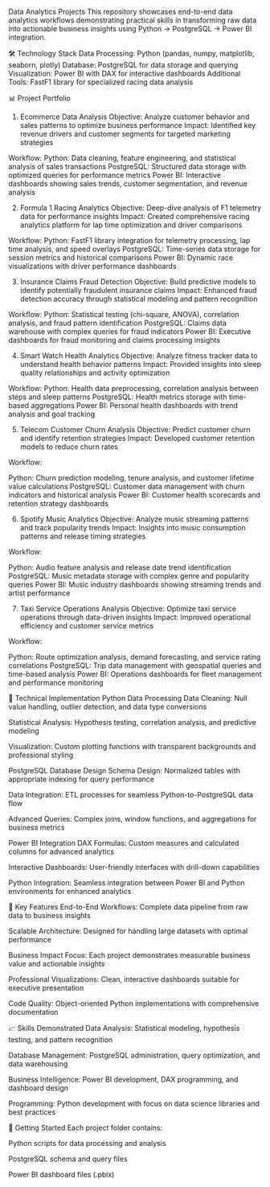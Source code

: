 Data Analytics Projects
This repository showcases end-to-end data analytics workflows demonstrating practical skills in transforming raw data into actionable business insights using Python → PostgreSQL → Power BI integration.

🛠️ Technology Stack
Data Processing: Python (pandas, numpy, matplotlib, seaborn, plotly)
Database: PostgreSQL for data storage and querying
Visualization: Power BI with DAX for interactive dashboards
Additional Tools: FastF1 library for specialized racing data analysis

📊 Project Portfolio
1. Ecommerce Data Analysis
Objective: Analyze customer behavior and sales patterns to optimize business performance
Impact: Identified key revenue drivers and customer segments for targeted marketing strategies

Workflow:
Python: Data cleaning, feature engineering, and statistical analysis of sales transactions
PostgreSQL: Structured data storage with optimized queries for performance metrics
Power BI: Interactive dashboards showing sales trends, customer segmentation, and revenue analysis

2. Formula 1 Racing Analytics
Objective: Deep-dive analysis of F1 telemetry data for performance insights
Impact: Created comprehensive racing analytics platform for lap time optimization and driver comparisons

Workflow:
Python: FastF1 library integration for telemetry processing, lap time analysis, and speed overlays
PostgreSQL: Time-series data storage for session metrics and historical comparisons
Power BI: Dynamic race visualizations with driver performance dashboards

3. Insurance Claims Fraud Detection
Objective: Build predictive models to identify potentially fraudulent insurance claims
Impact: Enhanced fraud detection accuracy through statistical modeling and pattern recognition

Workflow:
Python: Statistical testing (chi-square, ANOVA), correlation analysis, and fraud pattern identification
PostgreSQL: Claims data warehouse with complex queries for fraud indicators
Power BI: Executive dashboards for fraud monitoring and claims processing insights

4. Smart Watch Health Analytics
Objective: Analyze fitness tracker data to understand health behavior patterns
Impact: Provided insights into sleep quality relationships and activity optimization

Workflow:
Python: Health data preprocessing, correlation analysis between steps and sleep patterns
PostgreSQL: Health metrics storage with time-based aggregations
Power BI: Personal health dashboards with trend analysis and goal tracking

5. Telecom Customer Churn Analysis
Objective: Predict customer churn and identify retention strategies
Impact: Developed customer retention models to reduce churn rates

Workflow:

Python: Churn prediction modeling, tenure analysis, and customer lifetime value calculations
PostgreSQL: Customer data management with churn indicators and historical analysis
Power BI: Customer health scorecards and retention strategy dashboards

6. Spotify Music Analytics
Objective: Analyze music streaming patterns and track popularity trends
Impact: Insights into music consumption patterns and release timing strategies

Workflow:

Python: Audio feature analysis and release date trend identification
PostgreSQL: Music metadata storage with complex genre and popularity queries
Power BI: Music industry dashboards showing streaming trends and artist performance

7. Taxi Service Operations Analysis
Objective: Optimize taxi service operations through data-driven insights
Impact: Improved operational efficiency and customer service metrics

Workflow:

Python: Route optimization analysis, demand forecasting, and service rating correlations
PostgreSQL: Trip data management with geospatial queries and time-based analysis
Power BI: Operations dashboards for fleet management and performance monitoring

🔧 Technical Implementation
Python Data Processing
Data Cleaning: Null value handling, outlier detection, and data type conversions

Statistical Analysis: Hypothesis testing, correlation analysis, and predictive modeling

Visualization: Custom plotting functions with transparent backgrounds and professional styling

PostgreSQL Database Design
Schema Design: Normalized tables with appropriate indexing for query performance

Data Integration: ETL processes for seamless Python-to-PostgreSQL data flow

Advanced Queries: Complex joins, window functions, and aggregations for business metrics

Power BI Integration
DAX Formulas: Custom measures and calculated columns for advanced analytics

Interactive Dashboards: User-friendly interfaces with drill-down capabilities

Python Integration: Seamless integration between Power BI and Python environments for enhanced analytics

🎯 Key Features
End-to-End Workflows: Complete data pipeline from raw data to business insights

Scalable Architecture: Designed for handling large datasets with optimal performance

Business Impact Focus: Each project demonstrates measurable business value and actionable insights

Professional Visualizations: Clean, interactive dashboards suitable for executive presentation

Code Quality: Object-oriented Python implementations with comprehensive documentation

📈 Skills Demonstrated
Data Analysis: Statistical modeling, hypothesis testing, and pattern recognition

Database Management: PostgreSQL administration, query optimization, and data warehousing

Business Intelligence: Power BI development, DAX programming, and dashboard design

Programming: Python development with focus on data science libraries and best practices

🚀 Getting Started
Each project folder contains:

Python scripts for data processing and analysis

PostgreSQL schema and query files

Power BI dashboard files (.pbix)
